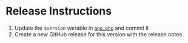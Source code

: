 # Release Instructions

1. Update the `$version` variable in [`app.php`](./cli/app.php) and commit it
2. Create a new GitHub release for this version with the release notes
